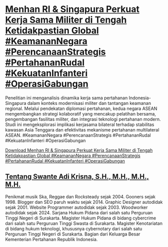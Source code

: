 # [Menhan RI &amp; Singapura Perkuat Kerja Sama Militer di Tengah Ketidakpastian Global #KeamananNegara #PerencanaanStrategis #PertahananRudal #KekuatanInfanteri #OperasiGabungan](https://swanteadikrisna.com/kemhan/website/137/menhan-ri-singapura-perkuat-kerjasama-militer-global/)

Penelitian ini menganalisis dinamika kerja sama pertahanan Indonesia-Singapura dalam konteks modernisasi militer dan tantangan keamanan regional. Melalui pendekatan diplomasi pertahanan, kedua negara ASEAN mengembangkan strategi kolaboratif yang mencakup pelatihan bersama, pengembangan fasilitas militer, dan integrasi teknologi pertahanan modern. Studi ini mengeksplorasi implikasi kerjasama bilateral terhadap stabilitas kawasan Asia Tenggara dan efektivitas mekanisme pertahanan multilateral ASEAN. #KeamananNegara #PerencanaanStrategis #PertahananRudal #KekuatanInfanteri #OperasiGabungan 

[Download Menhan RI &amp; Singapura Perkuat Kerja Sama Militer di Tengah Ketidakpastian Global #KeamananNegara #PerencanaanStrategis #PertahananRudal #KekuatanInfanteri #OperasiGabungan](https://swanteadikrisna.com/kemhan/website/137/menhan-ri-singapura-perkuat-kerjasama-militer-global/)


## [Tentang Swante Adi Krisna, S.H., M.H., M.H., M.H.](https://swanteadikrisna.com/)

Penikmat musik Ska, Reggae dan Rocksteady sejak 2004. Gooners sejak 1998. Blogger dan SEO paruh waktu sejak 2014. Graphic Designer autodidak sejak 2001. Website Programmer autodidak sejak 2003. Woodworker autodidak sejak 2024. Sarjana Hukum Pidana dari salah satu Perguruan Tinggi Negeri di Surakarta. Magister Hukum Pidana di bidang cybercrime dari salah satu Perguruan Tinggi Swasta di Surakarta. Magister Kenotariatan di bidang hukum teknologi, khususnya cybernotary dari salah satu Perguruan Tinggi Negeri di Surakarta. Bagian dari Keluarga Besar Kementerian Pertahanan Republik Indonesia.